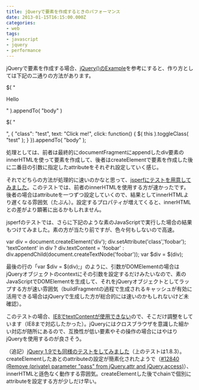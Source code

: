 ```yaml
---
title: jQueryで要素を作成するときのパフォーマンス
date: 2013-01-15T16:15:00.000Z
categories:
- web
tags:
- javascript
- jquery
- performance
---
```

jQueryで要素を作成する場合、[jQuery()のExample](http://api.jquery.com/jQuery/#entry-examples-1)を参考にすると、作り方としては下記の二通りの方法があります。

<!-- more -->

$( "<div><p>Hello</p></div>" ).appendTo( "body" )

$( "<div/>", {
"class": "test",
text: "Click me!",
click: function() {
$( this ).toggleClass( "test" );
}
}).appendTo( "body" );

処理としては、前者は最終的にdocumentFragmentにappendしたdiv要素のinnerHTMLを使って要素を作成して、後者はcreateElementで要素を作成した後に二番目の引数に指定したattributeをそれぞれ設定していく感じ。

それでどちらの方法が処理的に速いのかなと思って、[jsperfにテストを用意してみました](http://jsperf.com/innerhtml-vs-addattribute-later)。このテストでは、前者のinnerHTMLを使用する方が速かったです。後者の場合はattributeを一つずつ設定していくので、結果としてinnerHTMLより遅くなる雰囲気（たぶん）。設定するプロパティが増えてくると、innerHTMLとの差がより顕著に出るかもしれません。

jsperfのテストでは、さらに下記のような素のJavaScriptで実行した場合の結果もつけてみました。素の方が当たり前ですが、色々何もしないので高速。

var div = document.createElement('div');
div.setAttribute('class','foobar');
'textContent' in div ? div.textContent = 'foobar' : div.appendChild(document.createTextNode('foobar'));
var $div = $(div);

最後の行の「var $div = $(div);」のように、引数がDOMElementの場合はjQueryオブジェクトのcontextにその引数を設定するだけみたいなので、素のJavaScriptでDOMElementを生成して、それをjQueryオブジェクトとしてラップする方が速い雰囲気（buildFragmentの過程で生成されるキャッシュが有効に活用できる場合はjQueryで生成した方が総合的には速いのかもしれないけど未確認）。

このテストの場合、[IE8でtextContentが使用できない](http://www.quirksmode.org/dom/w3c_html.html)ので、そこだけ調整をしています（IE8まで対応したかった）。jQueryにはクロスブラウザを意識した細かい対応が随所にあるので、互換性が低い要素やその操作の場合にはやはりjQueryを使用するのが良さそう。

（追記）[jQuery 1.9でも同様のテストをしてみました](http://jsperf.com/innerhtml-vs-addattribute-later-with-jquery1-9)（上のテストは1.8.3）。createElementしたあとのattributeの設定が簡素化されたようで（[#12840 (Remove (private) parameter "pass" from jQuery.attr and jQuery.access)](http://bugs.jquery.com/ticket/12840)）、innerHTMLと遜色なく動作する雰囲気。createElementした後でchainで個別にattributeを設定する方が少しだけ早い。
